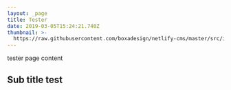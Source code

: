 ```yaml
---
layout: _page
title: Tester
date: 2019-03-05T15:24:21.740Z
thumbnail: >-
  https://raw.githubusercontent.com/boxadesign/netlify-cms/master/src/images/ons-logo.svg?sanitize=true
---
```

tester page content

## Sub title test
